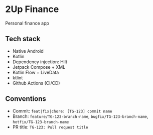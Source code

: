 # 2Up Finance
Personal finance app

## Tech stack
- Native Android
- Kotlin
- Dependency injection: Hilt
- Jetpack Compose + XML
- Kotlin Flow + LiveData
- ktlint
- Github Actions (CI/CD)

## Conventions
- Commit: `feat|fix|chore: [TG-123] commit name`
- Branch: `feature/TG-123-branch-name`, `bugfix/TG-123-branch-name`, `hotfix/TG-123-branch-name`
- PR title: `TG-123: Pull request title`
